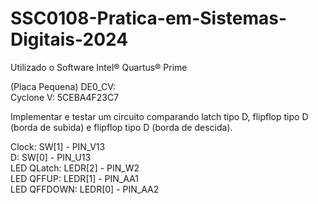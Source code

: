 # SSC0108-Pratica-em-Sistemas-Digitais-2024

Utilizado o Software Intel® Quartus® Prime

(Placa Pequena) DE0_CV:<br/>
Cyclone V: 5CEBA4F23C7

Implementar e testar um circuito comparando latch tipo D, flipflop tipo D (borda de subida) e flipflop tipo D (borda de descida).

Clock: SW[1] - PIN_V13<br/>
D: SW[0] - PIN_U13<br/>
LED QLatch: LEDR[2] - PIN_W2<br/>
LED QFFUP: LEDR[1] - PIN_AA1<br/>
LED QFFDOWN: LEDR[0] - PIN_AA2
